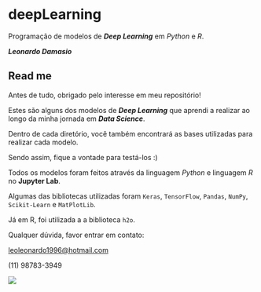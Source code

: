 # deepLearning
Programação de modelos de **_Deep Learning_** em *Python* e *R*.

**_Leonardo Damasio_**

## Read me

Antes de tudo, obrigado pelo interesse em meu repositório!

Estes são alguns dos modelos de **_Deep Learning_** que aprendi a realizar ao longo da minha jornada em **_Data Science_**. 

Dentro de cada diretório, você também encontrará as bases utilizadas para realizar cada modelo. 

Sendo assim, fique a vontade para testá-los :)

Todos os modelos foram feitos através da linguagem *Python* e linguagem *R* no **Jupyter Lab**.

Algumas das bibliotecas utilizadas foram `Keras`, `TensorFlow`, `Pandas`, `NumPy`, `Scikit-Learn` e `MatPlotLib`.

Já em R, foi utilizada a a biblioteca `h2o`.

Qualquer dúvida, favor entrar em contato:

leoleonardo1996@hotmail.com

(11) 98783-3949

![](https://thumbor.forbes.com/thumbor/960x0/https%3A%2F%2Fblogs-images.forbes.com%2Fkevinmurnane%2Ffiles%2F2016%2F03%2Fgoogle-deepmind-artificial-intelligence-2-970x0-970x646.jpg)
